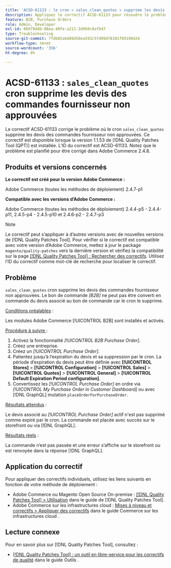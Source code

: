 ```yaml
---
title: 'ACSD-61133 : le cron « sales_clean_quotes » supprime les devis des commandes fournisseur non approuvées'
description: Appliquez le correctif ACSD-61133 pour résoudre le problème d’Adobe Commerce où « sales_clean_quotes » cron supprime les devis des commandes fournisseur non approuvées.
feature: B2B, Purchase Orders
role: Admin, Developer
exl-id: 06979d4b-08ea-40fe-a211-3d950c9afb47
type: Troubleshooting
source-git-commit: 7fdb02a6d89d50ea593c5fd99d78101f89198424
workflow-type: tm+mt
source-wordcount: '356'
ht-degree: 0%

---
```


# ACSD-61133 : `sales_clean_quotes` cron supprime les devis des commandes fournisseur non approuvées

Le correctif ACSD-61133 corrige le problème où le cron `sales_clean_quotes` supprime les devis des commandes fournisseur non approuvées. Ce correctif est disponible lorsque la version 1.1.53 de [!DNL Quality Patches Tool (QPT)] est installée. L’ID du correctif est ACSD-61133. Notez que le problème est planifié pour être corrigé dans Adobe Commerce 2.4.8.

## Produits et versions concernés

**Le correctif est créé pour la version Adobe Commerce :**

Adobe Commerce (toutes les méthodes de déploiement) 2.4.7-p1

**Compatible avec les versions d’Adobe Commerce :**

Adobe Commerce (toutes les méthodes de déploiement) 2.4.4-p5 - 2.4.4-p11, 2.4.5-p4 - 2.4.5-p10 et 2.4.6-p2 - 2.4.7-p3

>[!NOTE]
>
>Le correctif peut s’appliquer à d’autres versions avec de nouvelles versions de [!DNL Quality Patches Tool]. Pour vérifier si le correctif est compatible avec votre version d’Adobe Commerce, mettez à jour le package `magento/quality-patches` vers la dernière version et vérifiez la compatibilité sur la page [[!DNL Quality Patches Tool] : Rechercher des correctifs](https://experienceleague.adobe.com/tools/commerce-quality-patches/index.html?lang=fr). Utilisez l’ID du correctif comme mot-clé de recherche pour localiser le correctif.

## Problème

`sales_clean_quotes` cron supprime les devis des commandes fournisseur non approuvées. Le bon de commande *[B2B]* ne peut pas être converti en commande du devis associé au bon de commande car le cron le supprime.

<u>Conditions préalables</u> :

Les modules Adobe Commerce [!UICONTROL B2B] sont installés et activés.

<u>Procédure à suivre </u> :

1. Activez la fonctionnalité *[!UICONTROL B2B Purchase Order]*.
1. Créez une entreprise.
1. Créez un *[!UICONTROL Purchase Order]*.
1. Patientez jusqu’à l’expiration du devis et sa suppression par le cron. La période d’expiration du devis peut être définie avec **[!UICONTROL Stores]** > **[!UICONTROL Configuration]** > **[!UICONTROL Sales]** > **[!UICONTROL Quotes]** > **[!UICONTROL General]** > **[!UICONTROL Default Expiration Period configuration]**.
1. Convertissez les *[!UICONTROL Purchase Order]* en ordre via *[!UICONTROL My Purchase Order in Customer Dashboard]* ou avec [!DNL GraphQL] mutation `placeOrderForPurchaseOrder`.

<u>Résultats attendus</u> :

Le devis associé au *[!UICONTROL Purchase Order]* actif n&#39;est pas supprimé comme expiré par le cron. La commande est placée avec succès sur le storefront ou via [!DNL GraphQL].

<u>Résultats réels</u> :

La commande n’est pas passée et une erreur s’affiche sur le storefront ou est renvoyée dans la réponse [!DNL GraphQL].

## Application du correctif

Pour appliquer des correctifs individuels, utilisez les liens suivants en fonction de votre méthode de déploiement :

* Adobe Commerce ou Magento Open Source On-premise : [[!DNL Quality Patches Tool] > Utilisation](/help/tools/quality-patches-tool/usage.md) dans le guide de [!DNL Quality Patches Tool].
* Adobe Commerce sur les infrastructures cloud : [Mises à niveau et correctifs > Appliquer des correctifs](https://experienceleague.adobe.com/docs/commerce-cloud-service/user-guide/develop/upgrade/apply-patches.html?lang=fr) dans le guide Commerce sur les infrastructures cloud .

## Lecture connexe

Pour en savoir plus sur [!DNL Quality Patches Tool], consultez :

* [[!DNL Quality Patches Tool] : un outil en libre-service pour les correctifs de qualité](/help/tools/quality-patches-tool/quality-patches-tool-to-self-serve-quality-patches.md) dans le guide Outils .

